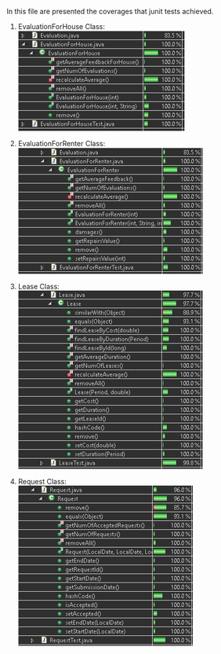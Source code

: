 In this file are presented the coverages that junit tests achieved.

1. EvaluationForHouse Class:
![](EvaluationForHouse_Coverages.JPG)

1. EvaluationForRenter Class:
![](EvaluationForRenter_Coverages.jpg)

1. Lease Class:      
![](Lease_Coverages.jpg)

1. Request Class:      
![](Request_Coverages.jpg)